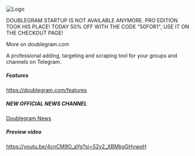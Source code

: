 
![Logo](https://www.doublegram.com/img/github-dblgrm-social.png)


DOUBLEGRAM STARTUP IS NOT AVAILABLE ANYMORE.
PRO EDITION TOOK HIS PLACE!  TODAY 50% OFF WITH THE CODE "50FOR1", USE IT ON THE CHECKOUT PAGE!

More on doublegram.com

A professional adding, targeting and scraping tool for your groups and channels on Telegram.

##### Features
https://doublegram.com/features

##### NEW OFFICIAL NEWS CHANNEL
[Doublegram News](https://t.me/doublegram_news)


##### Preview video
https://youtu.be/4cnCM9O_aYg?si=52y2_XBMkgGHywoH
